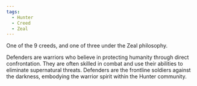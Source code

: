 ```yaml
---
tags:
  - Hunter
  - Creed
  - Zeal
---
```

One of the 9 creeds, and one of three under the Zeal philosophy.

Defenders are warriors who believe in protecting humanity through direct confrontation. They are often skilled in combat and use their abilities to eliminate supernatural threats. Defenders are the frontline soldiers against the darkness, embodying the warrior spirit within the Hunter community.

